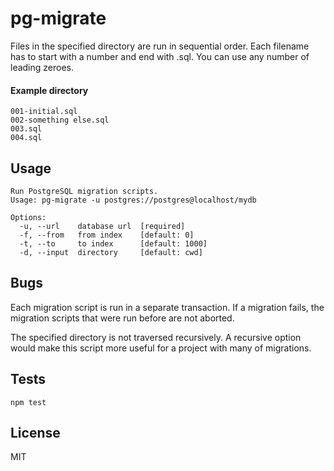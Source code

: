 pg-migrate
===

Files in the specified directory are run in sequential order. Each filename has to start
with a number and end with .sql. You can use any number of leading zeroes.

#### Example directory

```
001-initial.sql
002-something else.sql
003.sql
004.sql
```

Usage
---

```
Run PostgreSQL migration scripts.
Usage: pg-migrate -u postgres://postgres@localhost/mydb

Options:
  -u, --url    database url  [required]
  -f, --from   from index    [default: 0]
  -t, --to     to index      [default: 1000]
  -d, --input  directory     [default: cwd]
```

Bugs
---

Each migration script is run in a separate transaction. If a migration fails, the
migration scripts that were run before are not aborted.

The specified directory is not traversed recursively. A recursive option would make
this script more useful for a project with many of migrations.

Tests
---

`npm test`

License
---

MIT
